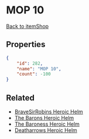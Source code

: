 # MOP 10

<no description available>

[Back to itemShop](../item-shops.md)

## Properties

```json
{
    "id": 282,
    "name": "MOP 10",
    "count": -100
}
```

## Related

- [BraveSirRobins Heroic Helm](../items/7585-bravesirrobins-heroic-helm.md)
- [The Barons Heroic Helm](../items/7590-the-barons-heroic-helm.md)
- [The Baroness Heroic Helm](../items/7595-the-baroness-heroic-helm.md)
- [Deatharrows Heroic Helm](../items/7600-deatharrows-heroic-helm.md)

